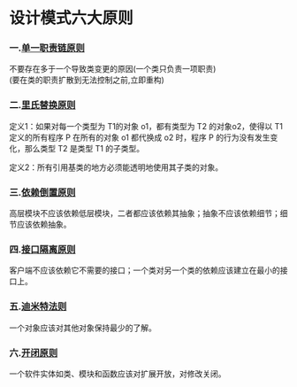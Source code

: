 # 设计模式六大原则

### 一.[单一职责链原则](http://blog.csdn.net/zhengzhb/article/details/7278174)

不要存在多于一个导致类变更的原因(一个类只负责一项职责)<br/>
(要在类的职责扩散到无法控制之前,立即重构)

### 二.[里氏替换原则](http://blog.csdn.net/zhengzhb/article/details/7281833)

定义1：如果对每一个类型为 T1的对象 o1，都有类型为 T2 的对象o2，使得以 T1定义的所有程序 P 在所有的对象 o1 都代换成 o2 时，程序 P 的行为没有发生变化，那么类型 T2 是类型 T1 的子类型。

定义2：所有引用基类的地方必须能透明地使用其子类的对象。

### 三.[依赖倒置原则](http://blog.csdn.net/zhengzhb/article/details/7289269)

高层模块不应该依赖低层模块，二者都应该依赖其抽象；抽象不应该依赖细节；细节应该依赖抽象。

### 四.[接口隔离原则](http://blog.csdn.net/zhengzhb/article/details/7296921)

客户端不应该依赖它不需要的接口；一个类对另一个类的依赖应该建立在最小的接口上。

### 五.[迪米特法则](http://blog.csdn.net/zhengzhb/article/details/7296930)

一个对象应该对其他对象保持最少的了解。

### 六.[开闭原则](http://blog.csdn.net/zhengzhb/article/details/7296944)

一个软件实体如类、模块和函数应该对扩展开放，对修改关闭。

